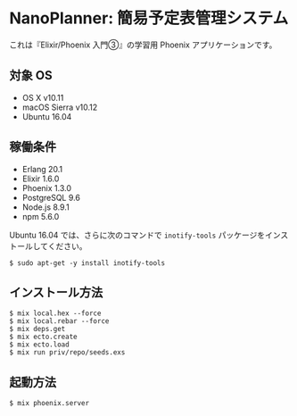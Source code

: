 # NanoPlanner: 簡易予定表管理システム

これは『Elixir/Phoenix 入門③』の学習用 Phoenix アプリケーションです。

## 対象 OS

* OS X v10.11
* macOS Sierra v10.12
* Ubuntu 16.04

## 稼働条件

* Erlang 20.1
* Elixir 1.6.0
* Phoenix 1.3.0
* PostgreSQL 9.6
* Node.js 8.9.1
* npm 5.6.0

Ubuntu 16.04 では、さらに次のコマンドで `inotify-tools` パッケージをインストールしてください。

```text
$ sudo apt-get -y install inotify-tools
```

## インストール方法

```text
$ mix local.hex --force
$ mix local.rebar --force
$ mix deps.get
$ mix ecto.create
$ mix ecto.load
$ mix run priv/repo/seeds.exs
```

## 起動方法

```text
$ mix phoenix.server
```

